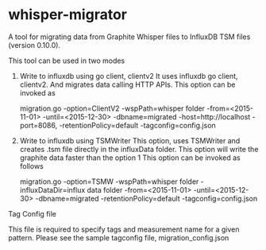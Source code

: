 # whisper-migrator
A tool for migrating data from Graphite Whisper files to InfluxDB TSM files (version 0.10.0).

This tool can be used in two modes

1. Write to influxdb using go client, clientv2
  It uses influxdb go client, clientv2. And migrates data calling HTTP APIs.
  This option can be invoked as 

   migration.go -option=ClientV2 -wspPath=whisper folder -from=<2015-11-01> -until=<2015-12-30> -dbname=migrated 
     -host=http://localhost -port=8086, -retentionPolicy=default -tagconfig=config.json

2. Write to influxdb using TSMWriter
   This option, uses TSMWriter and creates .tsm file directly in the influxData folder. This option will write the
   graphite data faster than the option 1
   This option can be invoked as follows

    migration.go -option=TSMW -wspPath=whisper folder -influxDataDir=influx data folder -from=<2015-11-01> -until=<2015-12-30>
      -dbname=migrated -retentionPolicy=default -tagconfig=config.json

Tag Config file

  This file is required to specify tags and measurement name for a given pattern. Please see the sample tagconfig file, migration_config.json
